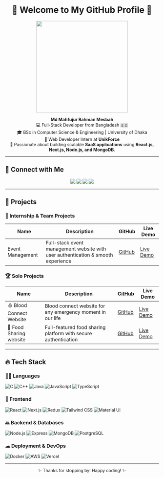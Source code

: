 <h1 align="center">🚀 Welcome to My GitHub Profile 👋</h1>

<p align="center">
  <img src="https://media.giphy.com/media/QTfX9Ejfra3ZmNxh6B/giphy.gif" width="300px"/>
</p>

<p align="center">
  <strong>Md Mahfujur Rahman Mesbah</strong><br>
  💻 Full-Stack Developer from Bangladesh 🇧🇩<br>
  🎓 BSc in Computer Science & Engineering | University of Dhaka<br>
  🏢 Web Developer Intern at <strong>UnikForce</strong><br>
  🚀 Passionate about building scalable <strong>SaaS applications</strong> using <strong>React.js, Next.js, Node.js, and MongoDB</strong>.
</p>

---

## 🔗 Connect with Me

<p align="center">
  <a href="https://mydulislam.vercel.app/"><img src="https://img.shields.io/badge/Portfolio-000?style=for-the-badge&logo=vercel&logoColor=white"></a>
  <a href="https://www.linkedin.com/in/mahfujur-rahman-mesbah-51367a213/"><img src="https://img.shields.io/badge/LinkedIn-0A66C2?style=for-the-badge&logo=linkedin&logoColor=white"></a>
  <a href="mailto:mesbah03@niter.edu.bd"><img src="https://img.shields.io/badge/Gmail-D14836?style=for-the-badge&logo=gmail&logoColor=white"></a>
  <a href="https://www.facebook.com/mahfuzurrahman.mesbah"><img src="https://img.shields.io/badge/Facebook-1877F2?style=for-the-badge&logo=facebook&logoColor=white"></a>
</p>

---

## 🚀 Projects

### 🏢 Internship & Team Projects
| Name               | Description                                                          | GitHub                                                   | Live Demo                                   |
|--------------------|----------------------------------------------------------------------|----------------------------------------------------------|--------------------------------------------|
| Event Management  | Full-stack event management website with user authentication & smooth experience | [GitHub](https://github.com/Team-04B/Event_Planner_Team_4b) | [Live Demo](https://eventplannerfrontend.vercel.app) |

### 🏆 Solo Projects
| Name                            | Description                                                              | GitHub                                                 | Live Demo                                     |
|---------------------------------|--------------------------------------------------------------------------|--------------------------------------------------------|----------------------------------------------|
|🩸 Blood Connect Website  | Blood connect website for any emergency moment in our life | [GitHub]( https://github.com/Mesbah088/Blood-donate-clienrt) | [Live Demo](https://blood-connect01.netlify.app) |
| 🏥 Food Sharing website | Full-featured food sharing platform with secure authentication  | [GitHub]( https://github.com/Mesbah088/Share-Bite-client) | [Live Demo](https://share-bites-app.netlify.app) |

---

## 🔥 Tech Stack

### 🧑‍💻 Languages
![C](https://img.shields.io/badge/C-00599C?style=for-the-badge&logo=c&logoColor=white)
![C++](https://img.shields.io/badge/C++-004482?style=for-the-badge&logo=cplusplus&logoColor=white)
![Java](https://img.shields.io/badge/Java-ED8B00?style=for-the-badge&logo=java&logoColor=white)
![JavaScript](https://img.shields.io/badge/JavaScript-F7DF1E?style=for-the-badge&logo=javascript&logoColor=black)
![TypeScript](https://img.shields.io/badge/TypeScript-007ACC?style=for-the-badge&logo=typescript&logoColor=white)

### 🎨 Frontend
![React](https://img.shields.io/badge/React-61DAFB?style=for-the-badge&logo=react&logoColor=black)
![Next.js](https://img.shields.io/badge/Next.js-000000?style=for-the-badge&logo=next.js&logoColor=white)
![Redux](https://img.shields.io/badge/Redux-764ABC?style=for-the-badge&logo=redux&logoColor=white)
![Tailwind CSS](https://img.shields.io/badge/Tailwind-38B2AC?style=for-the-badge&logo=tailwindcss&logoColor=white)
![Material UI](https://img.shields.io/badge/Material_UI-0081CB?style=for-the-badge&logo=mui&logoColor=white)

### 🔙 Backend & Databases
![Node.js](https://img.shields.io/badge/Node.js-339933?style=for-the-badge&logo=nodedotjs&logoColor=white)
![Express](https://img.shields.io/badge/Express-000?style=for-the-badge&logo=express&logoColor=white)
![MongoDB](https://img.shields.io/badge/MongoDB-47A248?style=for-the-badge&logo=mongodb&logoColor=white)
![PostgreSQL](https://img.shields.io/badge/PostgreSQL-336791?style=for-the-badge&logo=postgresql&logoColor=white)

### ☁ Deployment & DevOps
![Docker](https://img.shields.io/badge/Docker-2496ED?style=for-the-badge&logo=docker&logoColor=white)
![AWS](https://img.shields.io/badge/AWS-232F3E?style=for-the-badge&logo=amazonaws&logoColor=white)
![Vercel](https://img.shields.io/badge/Vercel-000000?style=for-the-badge&logo=vercel&logoColor=white)

---

<p align="center">✨ Thanks for stopping by! Happy coding! ✨</p>
